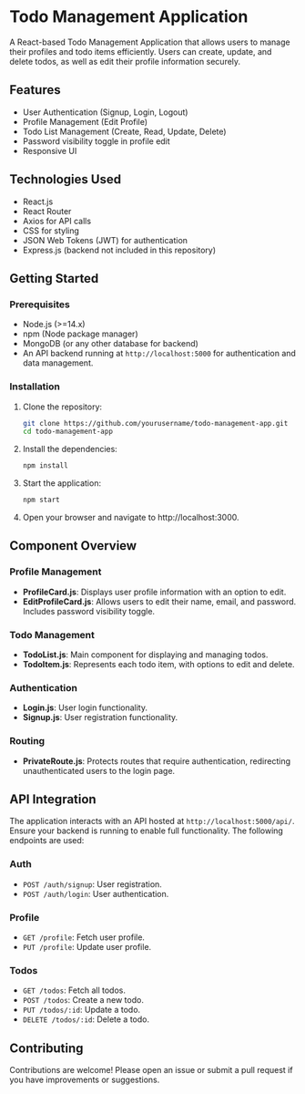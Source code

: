 # Todo Management Application

A React-based Todo Management Application that allows users to manage their profiles and todo items efficiently. Users can create, update, and delete todos, as well as edit their profile information securely.

## Features

- User Authentication (Signup, Login, Logout)
- Profile Management (Edit Profile)
- Todo List Management (Create, Read, Update, Delete)
- Password visibility toggle in profile edit
- Responsive UI

## Technologies Used

- React.js
- React Router
- Axios for API calls
- CSS for styling
- JSON Web Tokens (JWT) for authentication
- Express.js (backend not included in this repository)

## Getting Started

### Prerequisites

- Node.js (>=14.x)
- npm (Node package manager)
- MongoDB (or any other database for backend)
- An API backend running at `http://localhost:5000` for authentication and data management.

### Installation

1. Clone the repository:
   ```bash
   git clone https://github.com/yourusername/todo-management-app.git
   cd todo-management-app
2. Install the dependencies:
   ```bash
   npm install
3. Start the application:
   ```bash
   npm start
4. Open your browser and navigate to http://localhost:3000.

## Component Overview

### Profile Management
- **ProfileCard.js**: Displays user profile information with an option to edit.
- **EditProfileCard.js**: Allows users to edit their name, email, and password. Includes password visibility toggle.

### Todo Management
- **TodoList.js**: Main component for displaying and managing todos.
- **TodoItem.js**: Represents each todo item, with options to edit and delete.

### Authentication
- **Login.js**: User login functionality.
- **Signup.js**: User registration functionality.

### Routing
- **PrivateRoute.js**: Protects routes that require authentication, redirecting unauthenticated users to the login page.

## API Integration
The application interacts with an API hosted at `http://localhost:5000/api/`. Ensure your backend is running to enable full functionality. The following endpoints are used:

### Auth
- `POST /auth/signup`: User registration.
- `POST /auth/login`: User authentication.

### Profile
- `GET /profile`: Fetch user profile.
- `PUT /profile`: Update user profile.

### Todos
- `GET /todos`: Fetch all todos.
- `POST /todos`: Create a new todo.
- `PUT /todos/:id`: Update a todo.
- `DELETE /todos/:id`: Delete a todo.

## Contributing
Contributions are welcome! Please open an issue or submit a pull request if you have improvements or suggestions.
